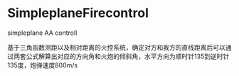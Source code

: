 # SimpleplaneFirecontrol
simpleplane AA controll

基于三角函数测距以及相对距离的火控系统，确定对方和我方的直线距离后可以通过两套公式解算出对应的方向角和火炮的倾斜角，水平方向为顺时针135到逆时针135度，炮弹速度800m/s

